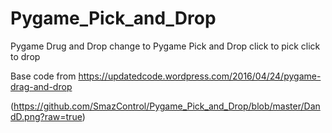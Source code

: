 # Pygame_Pick_and_Drop
Pygame Drug and Drop change to Pygame Pick and Drop click to pick click to drop

Base code from
https://updatedcode.wordpress.com/2016/04/24/pygame-drag-and-drop


(https://github.com/SmazControl/Pygame_Pick_and_Drop/blob/master/DandD.png?raw=true)
